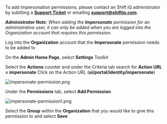 To add Impersonation permissions, please contact an Shift iQ administrator by subitting a [**Support Ticket**](https://insite.atlassian.net/servicedesk/customer/portal/3) or emailing [**support@shiftiq.com**](mailto:support@shiftiq.com).

***Administrator Note**:  When adding the **Impersonate** permission for an administrative user, it can only be added when you are logged into the Organization account that requires this permission.* 

Log into the **Organization** account that the **Impersonate** permission needs to be added to

On the **Admin Home Page**, select **Settings** Toolkit

Select the **Actions** counter and under the Criteria tab search for **Action URL = impersonate**
Click on the Action URL (**ui/portal/identity/impersonate**)

![impersonate-permission.png](https://e02.insite.com/files/sites/global/impersonate-permissions/impersonate-permission.png)

Under the **Permissions** tab, select **Add Permission**

![impersonate-permission1.png](https://e02.insite.com/files/sites/global/impersonate-permissions/impersonate-permission1.png)

Select the **Group** within the **Organization** that you would like to give this permission to and select **Save**